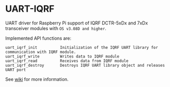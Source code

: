 # UART-IQRF

UART driver for Raspberry Pi support of IQRF DCTR-5xDx and 7xDx transceiver modules with `OS v3.08D and higher`.

Implemented API functions are:
```
uart_iqrf_init 			Initialization of the IQRF UART library for communication with IQRF module.
uart_iqrf_write			Writes data to IQRF module
uart_iqrf_read 			Receives data from IQRF module
uart_iqrf_destroy 		Destroys IQRF UART library object and releases UART port

```

See [wiki](https://github.com/MICRORISC/iqrfsdk/wiki) for more information.
